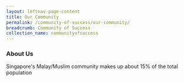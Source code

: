 ```yaml
---
layout: leftnav-page-content
title: Our Community
permalink: /community-of-success/our-community/
breadcrumb: Community of Success
collection_name: communityofsuccess
---
```

### **About Us**
Singapore's Malay/Muslim community makes up about 15% of the total population
